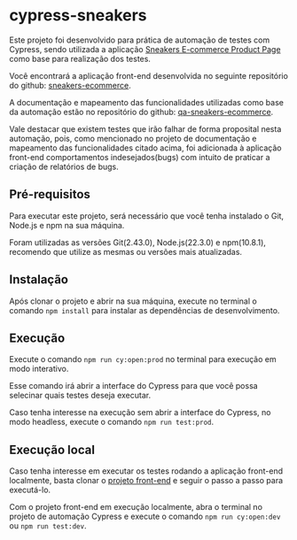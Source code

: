 # cypress-sneakers

Este projeto foi desenvolvido para prática de automação de testes com Cypress, sendo utilizada a aplicação [Sneakers E-commerce Product Page](https://jvs-sneakers-product-page.netlify.app) como base para realização dos testes.

Você encontrará a aplicação front-end desenvolvida no seguinte repositório do github: [sneakers-ecommerce](https://github.com/jhonyvill/sneakers-ecommerce).

A documentação e mapeamento das funcionalidades utilizadas como base da automação estão no repositório do github: [qa-sneakers-ecommerce](https://github.com/jhonyvill/qa-sneakers-ecommerce).

Vale destacar que existem testes que irão falhar de forma proposital nesta automação, pois, como mencionado no projeto de documentação e mapeamento das funcionalidades citado acima, foi adicionada à aplicação front-end comportamentos indesejados(bugs) com intuito de praticar a criação de relatórios de bugs.

## Pré-requisitos

Para executar este projeto, será necessário que você tenha instalado o Git, Node.js e npm na sua máquina.

Foram utilizadas as versões Git(2.43.0), Node.js(22.3.0) e npm(10.8.1), recomendo que utilize as mesmas ou versões mais atualizadas.

## Instalação

Após clonar o projeto e abrir na sua máquina, execute no terminal o comando `npm install` para instalar as dependências de desenvolvimento.

## Execução

Execute o comando `npm run cy:open:prod` no terminal para execução em modo interativo.

Esse comando irá abrir a interface do Cypress para que você possa selecinar quais testes deseja executar.

Caso tenha interesse na execução sem abrir a interface do Cypress, no modo headless, execute o comando `npm run test:prod`.

## Execução local

Caso tenha interesse em executar os testes rodando a aplicação front-end localmente, basta clonar o [projeto front-end](https://github.com/jhonyvill/sneakers-ecommerce) e seguir o passo a passo para executá-lo.

Com o projeto front-end em execução localmente, abra o terminal no projeto de automação Cypress e execute o comando `npm run cy:open:dev` ou `npm run test:dev`.
